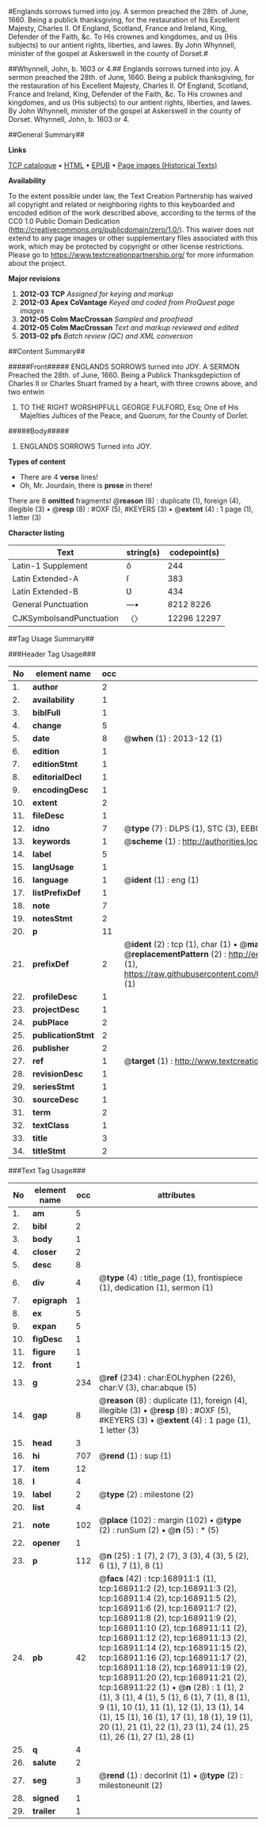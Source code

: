 #Englands sorrows turned into joy. A sermon preached the 28th. of June, 1660. Being a publick thanksgiving, for the restauration of his Excellent Majesty, Charles II. Of England, Scotland, France and Ireland, King, Defender of the Faith, &c. To His crownes and kingdomes, and us (His subjects) to our antient rights, liberties, and lawes. By John Whynnell, minister of the gospel at Askerswell in the county of Dorset.#

##Whynnell, John, b. 1603 or 4.##
Englands sorrows turned into joy. A sermon preached the 28th. of June, 1660. Being a publick thanksgiving, for the restauration of his Excellent Majesty, Charles II. Of England, Scotland, France and Ireland, King, Defender of the Faith, &c. To His crownes and kingdomes, and us (His subjects) to our antient rights, liberties, and lawes. By John Whynnell, minister of the gospel at Askerswell in the county of Dorset.
Whynnell, John, b. 1603 or 4.

##General Summary##

**Links**

[TCP catalogue](http://www.ota.ox.ac.uk/tcp/)  • 
[HTML](http://tei.it.ox.ac.uk/tcp/Texts-HTML/free/A96/A96450.html)  • 
[EPUB](http://tei.it.ox.ac.uk/tcp/Texts-EPUB/free/A96/A96450.epub) • 
[Page images (Historical Texts)](https://historicaltexts.jisc.ac.uk/eebo-99867879e)

**Availability**

To the extent possible under law, the Text Creation Partnership has waived all copyright and related or neighboring rights to this keyboarded and encoded edition of the work described above, according to the terms of the CC0 1.0 Public Domain Dedication (http://creativecommons.org/publicdomain/zero/1.0/). This waiver does not extend to any page images or other supplementary files associated with this work, which may be protected by copyright or other license restrictions. Please go to https://www.textcreationpartnership.org/ for more information about the project.

**Major revisions**

1. __2012-03__ __TCP__ *Assigned for keying and markup*
1. __2012-03__ __Apex CoVantage__ *Keyed and coded from ProQuest page images*
1. __2012-05__ __Colm MacCrossan__ *Sampled and proofread*
1. __2012-05__ __Colm MacCrossan__ *Text and markup reviewed and edited*
1. __2013-02__ __pfs__ *Batch review (QC) and XML conversion*

##Content Summary##

#####Front#####
ENGLANDS SORROWS turned into JOY. A SERMON Preached the 28th. of June, 1660. Being a Publick Thanksgdepiction of Charles II or Charles Stuart framed by a heart, with three crowns above, and two entwin
1. TO THE RIGHT WORSHIPFULL GEORGE FULFORD, Esq; One of His Majeſties Juſtices of the Peace, and Quorum, for the County of Dorſet.

#####Body#####

1. ENGLANDS SORROWS Turned into JOY.

**Types of content**

  * There are 4 **verse** lines!
  * Oh, Mr. Jourdain, there is **prose** in there!

There are 8 **omitted** fragments! 
 @__reason__ (8) : duplicate (1), foreign (4), illegible (3)  •  @__resp__ (8) : #OXF (5), #KEYERS (3)  •  @__extent__ (4) : 1 page (1), 1 letter (3)

**Character listing**


|Text|string(s)|codepoint(s)|
|---|---|---|
|Latin-1 Supplement|ô|244|
|Latin Extended-A|ſ|383|
|Latin Extended-B|Ʋ|434|
|General Punctuation|—•|8212 8226|
|CJKSymbolsandPunctuation|〈〉|12296 12297|

##Tag Usage Summary##

###Header Tag Usage###

|No|element name|occ|attributes|
|---|---|---|---|
|1.|__author__|2||
|2.|__availability__|1||
|3.|__biblFull__|1||
|4.|__change__|5||
|5.|__date__|8| @__when__ (1) : 2013-12 (1)|
|6.|__edition__|1||
|7.|__editionStmt__|1||
|8.|__editorialDecl__|1||
|9.|__encodingDesc__|1||
|10.|__extent__|2||
|11.|__fileDesc__|1||
|12.|__idno__|7| @__type__ (7) : DLPS (1), STC (3), EEBO-CITATION (1), PROQUEST (1), VID (1)|
|13.|__keywords__|1| @__scheme__ (1) : http://authorities.loc.gov/ (1)|
|14.|__label__|5||
|15.|__langUsage__|1||
|16.|__language__|1| @__ident__ (1) : eng (1)|
|17.|__listPrefixDef__|1||
|18.|__note__|7||
|19.|__notesStmt__|2||
|20.|__p__|11||
|21.|__prefixDef__|2| @__ident__ (2) : tcp (1), char (1)  •  @__matchPattern__ (2) : ([0-9\-]+):([0-9IVX]+) (1), (.+) (1)  •  @__replacementPattern__ (2) : http://eebo.chadwyck.com/downloadtiff?vid=$1&page=$2 (1), https://raw.githubusercontent.com/textcreationpartnership/Texts/master/tcpchars.xml#$1 (1)|
|22.|__profileDesc__|1||
|23.|__projectDesc__|1||
|24.|__pubPlace__|2||
|25.|__publicationStmt__|2||
|26.|__publisher__|2||
|27.|__ref__|1| @__target__ (1) : http://www.textcreationpartnership.org/docs/. (1)|
|28.|__revisionDesc__|1||
|29.|__seriesStmt__|1||
|30.|__sourceDesc__|1||
|31.|__term__|2||
|32.|__textClass__|1||
|33.|__title__|3||
|34.|__titleStmt__|2||


###Text Tag Usage###

|No|element name|occ|attributes|
|---|---|---|---|
|1.|__am__|5||
|2.|__bibl__|2||
|3.|__body__|1||
|4.|__closer__|2||
|5.|__desc__|8||
|6.|__div__|4| @__type__ (4) : title_page (1), frontispiece (1), dedication (1), sermon (1)|
|7.|__epigraph__|1||
|8.|__ex__|5||
|9.|__expan__|5||
|10.|__figDesc__|1||
|11.|__figure__|1||
|12.|__front__|1||
|13.|__g__|234| @__ref__ (234) : char:EOLhyphen (226), char:V (3), char:abque (5)|
|14.|__gap__|8| @__reason__ (8) : duplicate (1), foreign (4), illegible (3)  •  @__resp__ (8) : #OXF (5), #KEYERS (3)  •  @__extent__ (4) : 1 page (1), 1 letter (3)|
|15.|__head__|3||
|16.|__hi__|707| @__rend__ (1) : sup (1)|
|17.|__item__|12||
|18.|__l__|4||
|19.|__label__|2| @__type__ (2) : milestone (2)|
|20.|__list__|4||
|21.|__note__|102| @__place__ (102) : margin (102)  •  @__type__ (2) : runSum (2)  •  @__n__ (5) : * (5)|
|22.|__opener__|1||
|23.|__p__|112| @__n__ (25) : 1 (7), 2 (7), 3 (3), 4 (3), 5 (2), 6 (1), 7 (1), 8 (1)|
|24.|__pb__|42| @__facs__ (42) : tcp:168911:1 (1), tcp:168911:2 (2), tcp:168911:3 (2), tcp:168911:4 (2), tcp:168911:5 (2), tcp:168911:6 (2), tcp:168911:7 (2), tcp:168911:8 (2), tcp:168911:9 (2), tcp:168911:10 (2), tcp:168911:11 (2), tcp:168911:12 (2), tcp:168911:13 (2), tcp:168911:14 (2), tcp:168911:15 (2), tcp:168911:16 (2), tcp:168911:17 (2), tcp:168911:18 (2), tcp:168911:19 (2), tcp:168911:20 (2), tcp:168911:21 (2), tcp:168911:22 (1)  •  @__n__ (28) : 1 (1), 2 (1), 3 (1), 4 (1), 5 (1), 6 (1), 7 (1), 8 (1), 9 (1), 10 (1), 11 (1), 12 (1), 13 (1), 14 (1), 15 (1), 16 (1), 17 (1), 18 (1), 19 (1), 20 (1), 21 (1), 22 (1), 23 (1), 24 (1), 25 (1), 26 (1), 27 (1), 28 (1)|
|25.|__q__|4||
|26.|__salute__|2||
|27.|__seg__|3| @__rend__ (1) : decorInit (1)  •  @__type__ (2) : milestoneunit (2)|
|28.|__signed__|1||
|29.|__trailer__|1||
